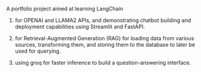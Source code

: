 A portfolio project aimed at learning LangChain

1.  for OPENAI and LLAMA2 APIs, and demonstrating chatbot building and deployment capabilities using Streamlit and FastAPI.

2. for Retrieval-Augmented Generation (RAG) for loading data from various sources, transforming them, and storing them to the database to later be used for querying.

3. using groq for faster inference to build a question-answering interface.
